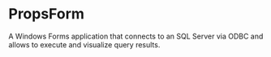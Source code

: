 # PropsForm
A Windows Forms application that connects to an SQL Server via ODBC and allows to execute and visualize query results.
